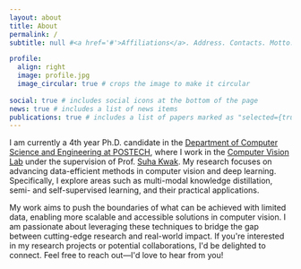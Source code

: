 ```yaml
---
layout: about
title: About
permalink: /
subtitle: null #<a href='#'>Affiliations</a>. Address. Contacts. Motto. Etc.

profile:
  align: right
  image: profile.jpg
  image_circular: true # crops the image to make it circular
  
social: true # includes social icons at the bottom of the page
news: true # includes a list of news items
publications: true # includes a list of papers marked as "selected={true}"
---
```


I am currently a 4th year Ph.D. candidate in the [Department of Computer Science and Engineering at POSTECH](https://ecse.postech.ac.kr/), where I work in the [Computer Vision Lab](https://cvlab.postech.ac.kr) under the supervision of Prof. [Suha Kwak](https://suhakwak.github.io/). My research focuses on advancing data-efficient methods in computer vision and deep learning. Specifically, I explore areas such as multi-modal knowledge distillation, semi- and self-supervised learning, and their practical applications. 

My work aims to push the boundaries of what can be achieved with limited data, enabling more scalable and accessible solutions in computer vision. I am passionate about leveraging these techniques to bridge the gap between cutting-edge research and real-world impact. If you're interested in my research projects or potential collaborations, I'd be delighted to connect. Feel free to reach out—I'd love to hear from you!


